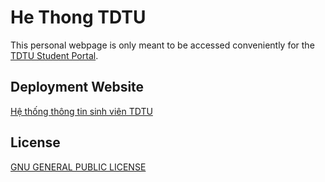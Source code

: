 # He Thong TDTU

This personal webpage is only meant to be accessed conveniently for the [TDTU Student Portal](https://stdportal.tdtu.edu.vn/).

## Deployment Website

[Hệ thống thông tin sinh viên TDTU](https://anhkhoakz.github.io/hethongtdtu/)

## License

[GNU GENERAL PUBLIC LICENSE](LICENSE)
